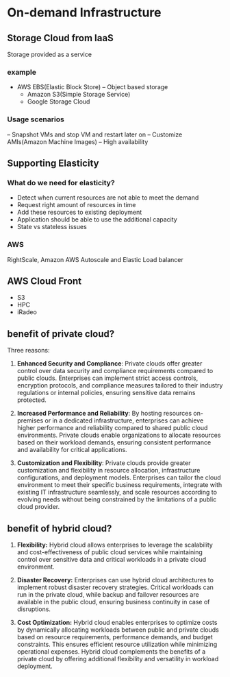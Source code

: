 # On-demand Infrastructure
## Storage Cloud from IaaS
Storage provided as a service
### example
+ AWS EBS(Elastic Block Store)
– Object based storage
    + Amazon S3(Simple Storage Service)
    + Google Storage Cloud
### Usage scenarios
– Snapshot VMs and stop VM and restart later on
– Customize AMIs(Amazon Machine Images)
– High availability

## Supporting Elasticity
### What do we need for elasticity?
- Detect when current resources are not able to meet the demand
- Request right amount of resources in time
- Add these resources to existing deployment
- Application should be able to use the additional capacity
- State vs stateless issues
### AWS
RightScale, Amazon AWS Autoscale and Elastic Load balancer

## AWS Cloud Front
+ S3 
+ HPC 
+ iRadeo

## benefit of private cloud? 

Three reasons:

1. **Enhanced Security and Compliance**: Private clouds offer greater control over data security and compliance requirements compared to public clouds. Enterprises can implement strict access controls, encryption protocols, and compliance measures tailored to their industry regulations or internal policies, ensuring sensitive data remains protected.

2. **Increased Performance and Reliability**: By hosting resources on-premises or in a dedicated infrastructure, enterprises can achieve higher performance and reliability compared to shared public cloud environments. Private clouds enable organizations to allocate resources based on their workload demands, ensuring consistent performance and availability for critical applications.

3. **Customization and Flexibility**: Private clouds provide greater customization and flexibility in resource allocation, infrastructure configurations, and deployment models. Enterprises can tailor the cloud environment to meet their specific business requirements, integrate with existing IT infrastructure seamlessly, and scale resources according to evolving needs without being constrained by the limitations of a public cloud provider.

## benefit of hybrid cloud? 
1. **Flexibility:** 
Hybrid cloud allows enterprises to leverage the scalability and cost-effectiveness of public cloud services while maintaining control over sensitive data and critical workloads in a private cloud environment.

2. **Disaster Recovery:** 
Enterprises can use hybrid cloud architectures to implement robust disaster recovery strategies. Critical workloads can run in the private cloud, while backup and failover resources are available in the public cloud, ensuring business continuity in case of disruptions.

3. **Cost Optimization:** 
Hybrid cloud enables enterprises to optimize costs by dynamically allocating workloads between public and private clouds based on resource requirements, performance demands, and budget constraints. This ensures efficient resource utilization while minimizing operational expenses.
Hybrid cloud complements the benefits of a private cloud by offering additional flexibility and versatility in workload deployment. 